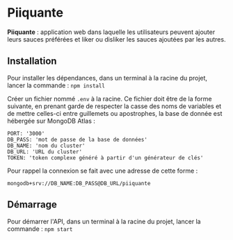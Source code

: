 # Piiquante

**Piiquante** : application web dans laquelle les utilisateurs peuvent ajouter leurs sauces préférées et liker ou disliker les sauces ajoutées par les autres.

## Installation

Pour installer les dépendances, dans un terminal à la racine du projet, lancer la commande : `npm install`

Créer un fichier nommé `.env` à la racine. Ce fichier doit être de la forme suivante, en prenant garde de respecter la casse des noms de variables et de mettre celles-ci entre guillemets ou apostrophes, la base de donnée est hébergée sur MongoDB Atlas :

```
PORT: '3000'
DB_PASS: 'mot de passe de la base de données'
DB_NAME: 'nom du cluster'
DB_URL: 'URL du cluster'
TOKEN: 'token complexe généré à partir d'un générateur de clés'
```

Pour rappel la connexion se fait avec une adresse de cette forme :

`mongodb+srv://DB_NAME:DB_PASS@DB_URL/piiquante`

## Démarrage

Pour démarrer l'API, dans un terminal à la racine du projet, lancer la commande : `npm start`